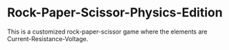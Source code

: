 # Rock-Paper-Scissor-Physics-Edition
This is a customized rock-paper-scissor game where the elements are Current-Resistance-Voltage.

